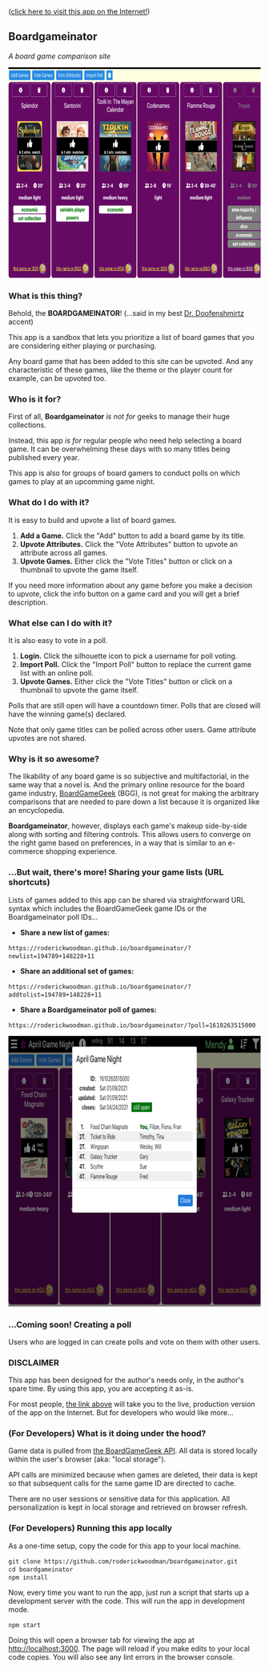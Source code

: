 ([click here to visit this app on the Internet!](https://roderickwoodman.github.io/boardgameinator/))

## Boardgameinator

*A board game comparison site*

<p align="center">
  <img width="800" height="420" src="public/og-image.png">
</p>

### What is this thing?

Behold, the **BOARDGAMEINATOR**!  (...said in my best [Dr. Doofenshmirtz](https://www.youtube.com/watch?v=Sj7yxI-r_ag) accent)

This app is a sandbox that lets you prioritize a list of board games that you are considering either playing or purchasing.

Any board game that has been added to this site can be upvoted. And any characteristic of these games, like the theme or the player count for example, can be upvoted too.

### Who is it for?

First of all, **Boardgameinator** *is not for* geeks to manage their huge collections. 

Instead, this app *is for* regular people who need help selecting a board game. It can be overwhelming these days with so many titles being published every year.

This app is also for groups of board gamers to conduct polls on which games to play at an upcomming game night.
### What do I do with it?

It is easy to build and upvote a list of board games.
1. **Add a Game.** Click the "Add" button to add a board game by its title. 
2. **Upvote Attributes.** Click the "Vote Attributes" button to upvote an attribute across all games.
3. **Upvote Games.** Either click the "Vote Titles" button or click on a thumbnail to upvote the game itself.

If you need more information about any game before you make a decision to upvote, click the info button on a game card and you will get a brief description.

### What else can I do with it?

It is also easy to vote in a poll.
1. **Login.** Click the silhouette icon to pick a username for poll voting.
2. **Import Poll.** Click the "Import Poll" button to replace the current game list with an online poll.
3. **Upvote Games.** Either click the "Vote Titles" button or click on a thumbnail to upvote the game itself.

Polls that are still open will have a countdown timer. Polls that are closed will have the winning game(s) declared.

Note that only game titles can be polled across other users. Game attribute upvotes are not shared.

### Why is it so awesome?

The likability of any board game is so subjective and multifactorial, in the same way that a novel is. And the primary online resource for the board game industry, [BoardGameGeek](https://boardgamegeek.com) (BGG), is not great for making the arbitrary comparisons that are needed to pare down a list because it is organized like an encyclopedia.

**Boardgameinator**, however, displays each game's makeup side-by-side along with sorting and filtering controls. This allows users to converge on the right game based on preferences, in a way that is similar to an e-commerce shopping experience.

### ...But wait, there's more! Sharing your game lists (URL shortcuts)

Lists of games added to this app can be shared via straightforward URL syntax which includes the BoardGameGeek game IDs or the Boardgameinator poll IDs...
* **Share a new list of games:**
```
https://roderickwoodman.github.io/boardgameinator/?newlist=194789+148228+11
```
* **Share an additional set of games:**
```
https://roderickwoodman.github.io/boardgameinator/?addtolist=194789+148228+11
```
* **Share a Boardgameinator poll of games:**
```
https://roderickwoodman.github.io/boardgameinator/?poll=1610263515000
```

<p align="center">
  <img width="800" height="540" src="public/ss-poll.png">
</p>

### ...Coming soon! Creating a poll

Users who are logged in can create polls and vote on them with other users.

### DISCLAIMER

This app has been designed for the author's needs only, in the author's spare time. By using this app, you are accepting it as-is.

For most people, [the link above](https://roderickwoodman.github.io/boardgameinator/) will take you to the live, production version of the app on the Internet. But for developers who would like more...

### (For Developers) What is it doing under the hood?

Game data is pulled from [the BoardGameGeek API](https://boardgamegeek.com/wiki/page/BGG_XML_API2). All data is stored locally within the user's browser (aka: "local storage"). 

API calls are minimized because when games are deleted, their data is kept so that subsequent calls for the same game ID are directed to cache. 

There are no user sessions or sensitive data for this application. All personalization is kept in local storage and retrieved on browser refresh.

### (For Developers) Running this app locally

As a one-time setup, copy the code for this app to your local machine. 
```
git clone https://github.com/roderickwoodman/boardgameinator.git
cd boardgameinator
npm install
```

Now, every time you want to run the app, just run a script that starts up a development server with the code. This will run the app in development mode.
```
npm start
```

Doing this will open a browser tab for viewing the app at [http://localhost:3000](http://localhost:3000). The page will reload if you make edits to your local code copies. You will also see any lint errors in the browser console. 
